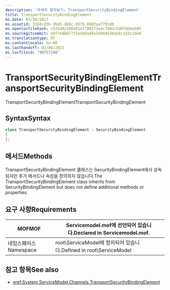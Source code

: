 ```yaml
---
description: '자세히 알아보기: TransportSecurityBindingElement'
title: TransportSecurityBindingElement
ms.date: 03/30/2017
ms.assetid: 31b8cd3b-3be5-4b6c-93f0-69d7aaf791d0
ms.openlocfilehash: c52da0c280a91e17001f3edc7b93c5d0f0dbeb85
ms.sourcegitcommit: ddf7edb67715a5b9a45e3dd44536dabc153c1de0
ms.translationtype: MT
ms.contentlocale: ko-KR
ms.lasthandoff: 02/06/2021
ms.locfileid: "99757100"
---
```

# <a name="transportsecuritybindingelement"></a><span data-ttu-id="a792f-103">TransportSecurityBindingElement</span><span class="sxs-lookup"><span data-stu-id="a792f-103">TransportSecurityBindingElement</span></span>

<span data-ttu-id="a792f-104">TransportSecurityBindingElement</span><span class="sxs-lookup"><span data-stu-id="a792f-104">TransportSecurityBindingElement</span></span>  
  
## <a name="syntax"></a><span data-ttu-id="a792f-105">Syntax</span><span class="sxs-lookup"><span data-stu-id="a792f-105">Syntax</span></span>  
  
```csharp
class TransportSecurityBindingElement : SecurityBindingElement  
{  
};  
```  
  
## <a name="methods"></a><span data-ttu-id="a792f-106">메서드</span><span class="sxs-lookup"><span data-stu-id="a792f-106">Methods</span></span>  

 <span data-ttu-id="a792f-107">TransportSecurityBindingElement 클래스는 SecurityBindingElement에서 상속되지만 추가 메서드나 속성을 정의하지 않습니다.</span><span class="sxs-lookup"><span data-stu-id="a792f-107">The TransportSecurityBindingElement class inherits from SecurityBindingElement but does not define additional methods or properties.</span></span>  
  
## <a name="requirements"></a><span data-ttu-id="a792f-108">요구 사항</span><span class="sxs-lookup"><span data-stu-id="a792f-108">Requirements</span></span>  
  
|<span data-ttu-id="a792f-109">MOF</span><span class="sxs-lookup"><span data-stu-id="a792f-109">MOF</span></span>|<span data-ttu-id="a792f-110">Servicemodel.mof에 선언되어 있습니다.</span><span class="sxs-lookup"><span data-stu-id="a792f-110">Declared in Servicemodel.mof.</span></span>|  
|---------|-----------------------------------|  
|<span data-ttu-id="a792f-111">네임스페이스</span><span class="sxs-lookup"><span data-stu-id="a792f-111">Namespace</span></span>|<span data-ttu-id="a792f-112">root\ServiceModel에 정의되어 있습니다.</span><span class="sxs-lookup"><span data-stu-id="a792f-112">Defined in root\ServiceModel</span></span>|  
  
## <a name="see-also"></a><span data-ttu-id="a792f-113">참고 항목</span><span class="sxs-lookup"><span data-stu-id="a792f-113">See also</span></span>

- <xref:System.ServiceModel.Channels.TransportSecurityBindingElement>
